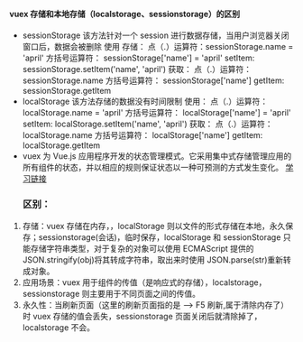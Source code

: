 #### vuex 存储和本地存储（localstorage、sessionstorage）的区别

-   sessionStorage
    该方法针对一个 session 进行数据存储，当用户浏览器关闭窗口后，数据会被删除
    使用
    存储：
    点（.）运算符：sessionStorage.name = 'april'
    方括号运算符： sessionStorage['name'] = 'april'
    setItem: sessionStorage.setItem('name', 'april')
    获取：
    点（.）运算符：sessionStorage.name
    方括号运算符： sessionStorage['name']
    getItem: sessionStorage.getItem
-   localStorage
    该方法存储的数据没有时间限制
    使用：
    点（.）运算符：localStorage.name = 'april'
    方括号运算符： localStorage['name'] = 'april'
    setItem: localStorage.setItem('name', 'april')
    获取：
    点（.）运算符：localStorage.name
    方括号运算符： localStorage['name']
    getItem: localStorage.getItem
-   vuex
    为 Vue.js 应用程序开发的状态管理模式。它采用集中式存储管理应用的所有组件的状态，并以相应的规则保证状态以一种可预测的方式发生变化。
    [学习链接](https://vuex.vuejs.org/zh/)
    ### 区别：

1. 存储：vuex 存储在内存，，localStorage 则以文件的形式存储在本地，永久保存；sessionstorage(会话)，临时保存，localStorage 和 sessionStorage 只能存储字符串类型，对于复杂的对象可以使用 ECMAScript 提供的 JSON.stringify(obj)将其转成字符串，取出来时使用 JSON.parse(str)重新转成对象。
2. 应用场景：vuex 用于组件的传值（是响应式的存储），localstorage，sessionstorage 则主要用于不同页面之间的传值。
3. 永久性：当刷新页面（这里的刷新页面指的是 --> F5 刷新,属于清除内存了）时 vuex 存储的值会丢失，sessionstorage 页面关闭后就清除掉了，localstorage 不会。
